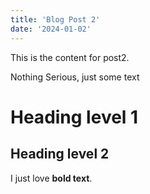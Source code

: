 ```yaml
---
title: 'Blog Post 2'
date: '2024-01-02'
---
```


This is the content for post2. 

Nothing Serious, just some text

# Heading level 1
## Heading level 2
I just love **bold text**.